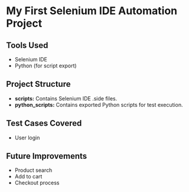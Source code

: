 # My First Selenium IDE Automation Project

## Tools Used
* Selenium IDE
* Python (for script export)

## Project Structure
* **scripts:** Contains Selenium IDE .side files.
* **python_scripts:** Contains exported Python scripts for test execution.


## Test Cases Covered
* User login

## Future Improvements
* Product search
* Add to cart
* Checkout process
